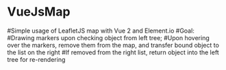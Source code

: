 # VueJsMap
#Simple usage of LeafletJS map with Vue 2 and Element.io
#Goal:
#Drawing markers upon checking object from left tree;
#Upon hovering over the markers, remove them from the map, and transfer bound object to the list on the right
#If removed from the right list, return object into the left tree for re-rendering
